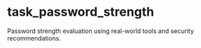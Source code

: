 # task_password_strength
Password strength evaluation using real-world tools and security recommendations.
